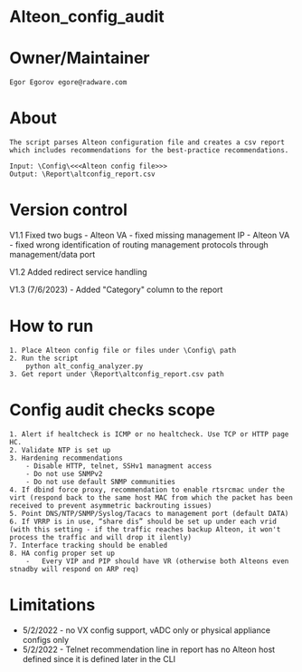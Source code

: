 # Alteon_config_audit

# Owner/Maintainer

	Egor Egorov egore@radware.com

# About

	The script parses Alteon configuration file and creates a csv report which includes recommendations for the best-practice recommendations.

	Input: \Config\<<<Alteon config file>>>
	Output: \Report\altconfig_report.csv

# Version control

V1.1 Fixed two bugs
	- Alteon VA - fixed missing management IP
	- Alteon VA - fixed wrong identification of routing management protocols through management/data port

V1.2 Added redirect service handling

V1.3 (7/6/2023)
	- Added "Category" column to the report
	
# How to run

	1. Place Alteon config file or files under \Config\ path
	2. Run the script
		python alt_config_analyzer.py
	3. Get report under \Report\altconfig_report.csv path




# Config audit checks scope

	1. Alert if healtcheck is ICMP or no healtcheck. Use TCP or HTTP page HC.
	2. Validate NTP is set up
	3. Hardening recommendations
		- Disable HTTP, telnet, SSHv1 managment access
		- Do not use SNMPv2
		- Do not use default SNMP communities
	4. If dbind force proxy, recommendation to enable rtsrcmac under the virt (respond back to the same host MAC from which the packet has been received to prevent asymmetric backrouting issues)
	5. Point DNS/NTP/SNMP/Syslog/Tacacs to management port (default DATA)
	6. If VRRP is in use, “share dis” should be set up under each vrid (with this setting - if the traffic reaches backup Alteon, it won't process the traffic and will drop it ilently)
	7. Interface tracking should be enabled
	8. HA config proper set up
		- 	Every VIP and PIP should have VR (otherwise both Alteons even stnadby will respond on ARP req)



# Limitations
- 5/2/2022 - no VX config support, vADC only or physical appliance configs only
- 5/2/2022 - Telnet recommendation line in report has no Alteon host defined since it is defined later in the CLI
